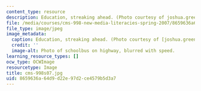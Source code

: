 ```yaml
---
content_type: resource
description: Education, streaking ahead. (Photo courtesy of joshua.green.)
file: /media/courses/cms-998-new-media-literacies-spring-2007/8659636a64d9d22e97d2ce4579b5d3a7_cms-998s07.jpg
file_type: image/jpeg
image_metadata:
  caption: Education, streaking ahead. (Photo courtesy of [joshua.green](http://www.flickr.com/photos/gully/955937244/).)
  credit: ''
  image-alt: Photo of schoolbus on highway, blurred with speed.
learning_resource_types: []
ocw_type: OCWImage
resourcetype: Image
title: cms-998s07.jpg
uid: 8659636a-64d9-d22e-97d2-ce4579b5d3a7
---
```

